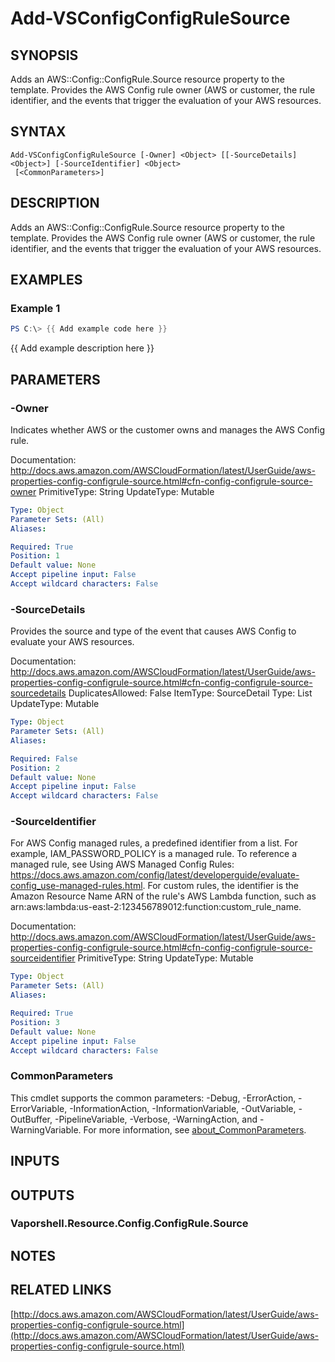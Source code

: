 # Add-VSConfigConfigRuleSource

## SYNOPSIS
Adds an AWS::Config::ConfigRule.Source resource property to the template.
Provides the AWS Config rule owner (AWS or customer, the rule identifier, and the events that trigger the evaluation of your AWS resources.

## SYNTAX

```
Add-VSConfigConfigRuleSource [-Owner] <Object> [[-SourceDetails] <Object>] [-SourceIdentifier] <Object>
 [<CommonParameters>]
```

## DESCRIPTION
Adds an AWS::Config::ConfigRule.Source resource property to the template.
Provides the AWS Config rule owner (AWS or customer, the rule identifier, and the events that trigger the evaluation of your AWS resources.

## EXAMPLES

### Example 1
```powershell
PS C:\> {{ Add example code here }}
```

{{ Add example description here }}

## PARAMETERS

### -Owner
Indicates whether AWS or the customer owns and manages the AWS Config rule.

Documentation: http://docs.aws.amazon.com/AWSCloudFormation/latest/UserGuide/aws-properties-config-configrule-source.html#cfn-config-configrule-source-owner
PrimitiveType: String
UpdateType: Mutable

```yaml
Type: Object
Parameter Sets: (All)
Aliases:

Required: True
Position: 1
Default value: None
Accept pipeline input: False
Accept wildcard characters: False
```

### -SourceDetails
Provides the source and type of the event that causes AWS Config to evaluate your AWS resources.

Documentation: http://docs.aws.amazon.com/AWSCloudFormation/latest/UserGuide/aws-properties-config-configrule-source.html#cfn-config-configrule-source-sourcedetails
DuplicatesAllowed: False
ItemType: SourceDetail
Type: List
UpdateType: Mutable

```yaml
Type: Object
Parameter Sets: (All)
Aliases:

Required: False
Position: 2
Default value: None
Accept pipeline input: False
Accept wildcard characters: False
```

### -SourceIdentifier
For AWS Config managed rules, a predefined identifier from a list.
For example, IAM_PASSWORD_POLICY is a managed rule.
To reference a managed rule, see Using AWS Managed Config Rules: https://docs.aws.amazon.com/config/latest/developerguide/evaluate-config_use-managed-rules.html.
For custom rules, the identifier is the Amazon Resource Name ARN of the rule's AWS Lambda function, such as arn:aws:lambda:us-east-2:123456789012:function:custom_rule_name.

Documentation: http://docs.aws.amazon.com/AWSCloudFormation/latest/UserGuide/aws-properties-config-configrule-source.html#cfn-config-configrule-source-sourceidentifier
PrimitiveType: String
UpdateType: Mutable

```yaml
Type: Object
Parameter Sets: (All)
Aliases:

Required: True
Position: 3
Default value: None
Accept pipeline input: False
Accept wildcard characters: False
```

### CommonParameters
This cmdlet supports the common parameters: -Debug, -ErrorAction, -ErrorVariable, -InformationAction, -InformationVariable, -OutVariable, -OutBuffer, -PipelineVariable, -Verbose, -WarningAction, and -WarningVariable. For more information, see [about_CommonParameters](http://go.microsoft.com/fwlink/?LinkID=113216).

## INPUTS

## OUTPUTS

### Vaporshell.Resource.Config.ConfigRule.Source
## NOTES

## RELATED LINKS

[http://docs.aws.amazon.com/AWSCloudFormation/latest/UserGuide/aws-properties-config-configrule-source.html](http://docs.aws.amazon.com/AWSCloudFormation/latest/UserGuide/aws-properties-config-configrule-source.html)

